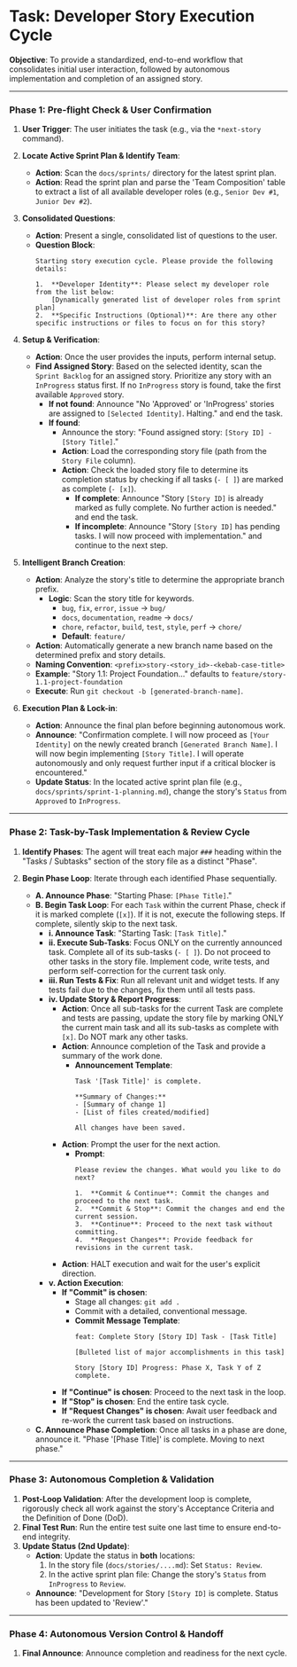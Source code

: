 # Task: Developer Story Execution Cycle

**Objective**: To provide a standardized, end-to-end workflow that consolidates initial user interaction, followed by autonomous implementation and completion of an assigned story.

---

### **Phase 1: Pre-flight Check & User Confirmation**

1.  **User Trigger**: The user initiates the task (e.g., via the `*next-story` command).

2.  **Locate Active Sprint Plan & Identify Team**:
    -   **Action**: Scan the `docs/sprints/` directory for the latest sprint plan.
    -   **Action**: Read the sprint plan and parse the 'Team Composition' table to extract a list of all available developer roles (e.g., `Senior Dev #1`, `Junior Dev #2`).

3.  **Consolidated Questions**:
    -   **Action**: Present a single, consolidated list of questions to the user.
    -   **Question Block**:
        ```
        Starting story execution cycle. Please provide the following details:

        1.  **Developer Identity**: Please select my developer role from the list below:
            [Dynamically generated list of developer roles from sprint plan]
        2.  **Specific Instructions (Optional)**: Are there any other specific instructions or files to focus on for this story?
        ```

4.  **Setup & Verification**:
    -   **Action**: Once the user provides the inputs, perform internal setup.
    -   **Find Assigned Story**: Based on the selected identity, scan the `Sprint Backlog` for an assigned story. Prioritize any story with an `InProgress` status first. If no `InProgress` story is found, take the first available `Approved` story.
        -   **If not found**: Announce "No 'Approved' or 'InProgress' stories are assigned to `[Selected Identity]`. Halting." and end the task.
        -   **If found**: 
            - Announce the story: "Found assigned story: `[Story ID] - [Story Title]`."
            - **Action**: Load the corresponding story file (path from the `Story File` column).
            - **Action**: Check the loaded story file to determine its completion status by checking if all tasks (`- [ ]`) are marked as complete (`- [x]`).
                - **If complete**: Announce "Story `[Story ID]` is already marked as fully complete. No further action is needed." and end the task.
                - **If incomplete**: Announce "Story `[Story ID]` has pending tasks. I will now proceed with implementation." and continue to the next step.

5.  **Intelligent Branch Creation**:
    -   **Action**: Analyze the story's title to determine the appropriate branch prefix.
        - **Logic**: Scan the story title for keywords.
            - `bug`, `fix`, `error`, `issue` -> `bug/`
            - `docs`, `documentation`, `readme` -> `docs/`
            - `chore`, `refactor`, `build`, `test`, `style`, `perf` -> `chore/`
            - **Default**: `feature/`
    -   **Action**: Automatically generate a new branch name based on the determined prefix and story details.
    -   **Naming Convention**: `<prefix>story-<story_id>-<kebab-case-title>`
    -   **Example**: "Story 1.1: Project Foundation..." defaults to `feature/story-1.1-project-foundation`
    -   **Execute**: Run `git checkout -b [generated-branch-name]`.

6.  **Execution Plan & Lock-in**:
    -   **Action**: Announce the final plan before beginning autonomous work.
    -   **Announce**: "Confirmation complete. I will now proceed as `[Your Identity]` on the newly created branch `[Generated Branch Name]`. I will now begin implementing `[Story Title]`. I will operate autonomously and only request further input if a critical blocker is encountered."
    -   **Update Status**: In the located active sprint plan file (e.g., `docs/sprints/sprint-1-planning.md`), change the story's `Status` from `Approved` to `InProgress`.

---

### **Phase 2: Task-by-Task Implementation & Review Cycle**

1.  **Identify Phases**: The agent will treat each major `###` heading within the "Tasks / Subtasks" section of the story file as a distinct "Phase".

2.  **Begin Phase Loop**: Iterate through each identified Phase sequentially.
    -   **A. Announce Phase**: "Starting Phase: `[Phase Title]`."
    -   **B. Begin Task Loop**: For each `Task` within the current Phase, check if it is marked complete (`[x]`). If it is not, execute the following steps. If complete, silently skip to the next task.
        -   **i. Announce Task**: "Starting Task: `[Task Title]`."
        -   **ii. Execute Sub-Tasks**: Focus ONLY on the currently announced task. Complete all of its sub-tasks (`- [ ]`). Do not proceed to other tasks in the story file. Implement code, write tests, and perform self-correction for the current task only.
        -   **iii. Run Tests & Fix**: Run all relevant unit and widget tests. If any tests fail due to the changes, fix them until all tests pass.
        -   **iv. Update Story & Report Progress**:
            -   **Action**: Once all sub-tasks for the current Task are complete and tests are passing, update the story file by marking ONLY the current main task and all its sub-tasks as complete with `[x]`. Do NOT mark any other tasks.
            -   **Action**: Announce completion of the Task and provide a summary of the work done.
                -   **Announcement Template**:
                    ```
                    Task '[Task Title]' is complete.

                    **Summary of Changes:**
                    - [Summary of change 1]
                    - [List of files created/modified]

                    All changes have been saved.
                    ```
            -   **Action**: Prompt the user for the next action.
                -   **Prompt**:
                    ```
                    Please review the changes. What would you like to do next?

                    1.  **Commit & Continue**: Commit the changes and proceed to the next task.
                    2.  **Commit & Stop**: Commit the changes and end the current session.
                    3.  **Continue**: Proceed to the next task without committing.
                    4.  **Request Changes**: Provide feedback for revisions in the current task.
                    ```
            -   **Action**: HALT execution and wait for the user's explicit direction.
        -   **v. Action Execution**:
            -   **If "Commit" is chosen**:
                -   Stage all changes: `git add .`
                -   Commit with a detailed, conventional message.
                -   **Commit Message Template**:
                    ```
                    feat: Complete Story [Story ID] Task - [Task Title]

                    [Bulleted list of major accomplishments in this task]

                    Story [Story ID] Progress: Phase X, Task Y of Z complete.
                    ```
            -   **If "Continue" is chosen**: Proceed to the next task in the loop.
            -   **If "Stop" is chosen**: End the entire task cycle.
            -   **If "Request Changes" is chosen**: Await user feedback and re-work the current task based on instructions.
    -   **C. Announce Phase Completion**: Once all tasks in a phase are done, announce it. "Phase '[Phase Title]' is complete. Moving to next phase."

---

### **Phase 3: Autonomous Completion & Validation**

1.  **Post-Loop Validation**: After the development loop is complete, rigorously check all work against the story's Acceptance Criteria and the Definition of Done (DoD).
2.  **Final Test Run**: Run the entire test suite one last time to ensure end-to-end integrity.
3.  **Update Status (2nd Update)**:
    -   **Action**: Update the status in **both** locations:
        1.  In the story file (`docs/stories/....md`): Set `Status: Review`.
        2.  In the active sprint plan file: Change the story's `Status` from `InProgress` to `Review`.
    -   **Announce**: "Development for Story `[Story ID]` is complete. Status has been updated to 'Review'."

---

### **Phase 4: Autonomous Version Control & Handoff**

1.  **Final Announce**: Announce completion and readiness for the next cycle.